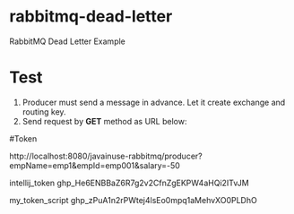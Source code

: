 # rabbitmq-dead-letter
RabbitMQ Dead Letter Example

# Test

1. Producer must send a message in advance. Let it create exchange and routing key. 
2. Send request by **GET** method as URL below:

#Token

http://localhost:8080/javainuse-rabbitmq/producer?empName=emp1&empId=emp001&salary=-50


intellij_token
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

my_token_script
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
